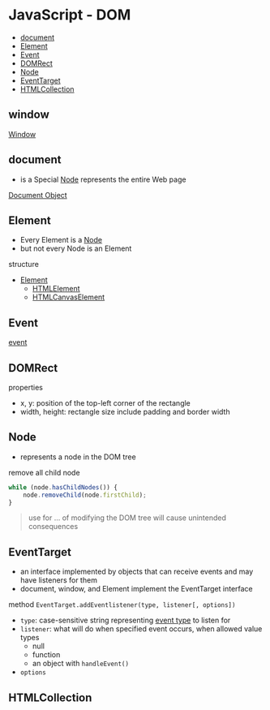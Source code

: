 # JavaScript - DOM

* [document](#document)
* [Element](#element)
* [Event](#event)
* [DOMRect](#domrect)
* [Node](#node)
* [EventTarget](#eventtarget)
* [HTMLCollection](#htmlcollection)

## window

[Window](javascript-bom-window.md)

## document

- is a Special [Node](#node) represents the entire Web page

[Document Object](javascript-dom-document.md)

## Element

- Every Element is a [Node](#node)
- but not every Node is an Element

structure

- [Element](javascript-dom-element.md)
  - [HTMLElement](javascript-dom-htmlelement.md)
  - [HTMLCanvasElement](javascript-dom-htmlcanvaselement.md)

## Event

[event](javascript-dom-event.md)

## DOMRect

properties

- x, y: position of the top-left corner of the rectangle
- width, height: rectangle size include padding and border width

## Node

- represents a node in the DOM tree

remove all child node

```js
while (node.hasChildNodes()) {
    node.removeChild(node.firstChild);
}
```

> use for ... of modifying the DOM tree will cause unintended consequences

## EventTarget

- an interface implemented by objects that can receive events and may have listeners for them
- document, window, and Element implement the EventTarget interface

method `EventTarget.addEventlistener(type, listener[, options])`

- `type`: case-sensitive string representing [event type](javascript-dom-event.md) to listen for
- `listener`: what will do when specified event occurs, when allowed value types
  - null
  - function
  - an object with `handleEvent()`
- `options`

## HTMLCollection


